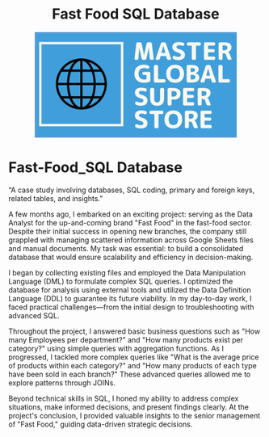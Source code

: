 <div align="center">
 <h1>Fast Food SQL Database</h1>
</div>

<div align="center">
  <img src="https://github.com/MLopezCastro/Master-Global-Super-Store/blob/main/logo.png?raw=true" alt="Master Global Super Store Logo" width="400">
</div>


# Fast-Food_SQL Database
“A case study involving databases, SQL coding, primary and foreign keys, related tables, and insights.”

A few months ago, I embarked on an exciting project: serving as the Data Analyst for the up-and-coming brand "Fast Food" in the fast-food sector. Despite their initial success in opening new branches, the company still grappled with managing scattered information across Google Sheets files and manual documents. My task was essential: to build a consolidated database that would ensure scalability and efficiency in decision-making.

I began by collecting existing files and employed the Data Manipulation Language (DML) to formulate complex SQL queries. I optimized the database for analysis using external tools and utilized the Data Definition Language (DDL) to guarantee its future viability. In my day-to-day work, I faced practical challenges—from the initial design to troubleshooting with advanced SQL.

Throughout the project, I answered basic business questions such as "How many Employees per department?" and "How many products exist per category?" using simple queries with aggregation functions. As I progressed, I tackled more complex queries like "What is the average price of products within each category?" and "How many products of each type have been sold in each branch?" These advanced queries allowed me to explore patterns through JOINs.

Beyond technical skills in SQL, I honed my ability to address complex situations, make informed decisions, and present findings clearly. At the project's conclusion, I provided valuable insights to the senior management of "Fast Food," guiding data-driven strategic decisions.

